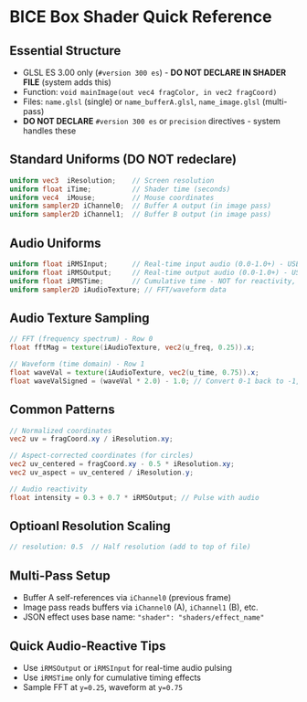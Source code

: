 # BICE Box Shader Quick Reference

## Essential Structure
- GLSL ES 3.00 only (`#version 300 es`) - **DO NOT DECLARE IN SHADER FILE** (system adds this)
- Function: `void mainImage(out vec4 fragColor, in vec2 fragCoord)`
- Files: `name.glsl` (single) or `name_bufferA.glsl`, `name_image.glsl` (multi-pass)
- **DO NOT DECLARE** `#version 300 es` or `precision` directives - system handles these

## Standard Uniforms (DO NOT redeclare)
```glsl
uniform vec3  iResolution;    // Screen resolution
uniform float iTime;          // Shader time (seconds)
uniform vec4  iMouse;         // Mouse coordinates
uniform sampler2D iChannel0;  // Buffer A output (in image pass)
uniform sampler2D iChannel1;  // Buffer B output (in image pass)
```

## Audio Uniforms
```glsl
uniform float iRMSInput;      // Real-time input audio (0.0-1.0+) - USE FOR REACTIVITY
uniform float iRMSOutput;     // Real-time output audio (0.0-1.0+) - USE FOR REACTIVITY
uniform float iRMSTime;       // Cumulative time - NOT for reactivity, grows with audio
uniform sampler2D iAudioTexture; // FFT/waveform data
```

## Audio Texture Sampling
```glsl
// FFT (frequency spectrum) - Row 0
float fftMag = texture(iAudioTexture, vec2(u_freq, 0.25)).x;

// Waveform (time domain) - Row 1
float waveVal = texture(iAudioTexture, vec2(u_time, 0.75)).x;
float waveValSigned = (waveVal * 2.0) - 1.0; // Convert 0-1 back to -1,1
```

## Common Patterns
```glsl
// Normalized coordinates
vec2 uv = fragCoord.xy / iResolution.xy;

// Aspect-corrected coordinates (for circles)
vec2 uv_centered = fragCoord.xy - 0.5 * iResolution.xy;
vec2 uv_aspect = uv_centered / iResolution.y;

// Audio reactivity
float intensity = 0.3 + 0.7 * iRMSOutput; // Pulse with audio
```

## Optioanl Resolution Scaling
```glsl
// resolution: 0.5  // Half resolution (add to top of file)
```

## Multi-Pass Setup
- Buffer A self-references via `iChannel0` (previous frame)
- Image pass reads buffers via `iChannel0` (A), `iChannel1` (B), etc.
- JSON effect uses base name: `"shader": "shaders/effect_name"`

## Quick Audio-Reactive Tips
- Use `iRMSOutput` or `iRMSInput` for real-time audio pulsing
- Use `iRMSTime` only for cumulative timing effects
- Sample FFT at `y=0.25`, waveform at `y=0.75`
